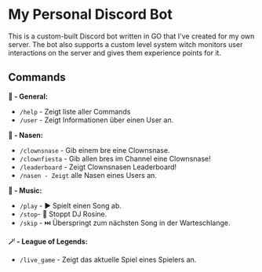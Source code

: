 # My Personal Discord Bot

This is a custom-built Discord bot written in GO that I've created for my own server.
The bot also supports a custom level system witch monitors user interactions on the server and gives them experience points for it.

## Commands

**📜 - General:**

-   `/help` - Zeigt liste aller Commands
-   `/user` - Zeigt Informationen über einen User an.

**👃 - Nasen:**

-   `/clownsnase` - Gib einem bre eine Clownsnase.
-   `/clownfiesta` - Gib allen bres im Channel eine Clownsnase!
-   `/leaderboard` - Zeigt Clownsnasen Leaderboard!
-   `/nasen - Zeigt` alle Nasen eines Users an.

**🎵 - Music:**

-   `/play` - ▶️ Spielt einen Song ab.
-   `/stop`- 🛑 Stoppt DJ Rosine.
-   `/skip` - ⏭️ Überspringt zum nächsten Song in der Warteschlange.

**🪄 - League of Legends:**

-   `/live_game` - Zeigt das aktuelle Spiel eines Spielers an.

